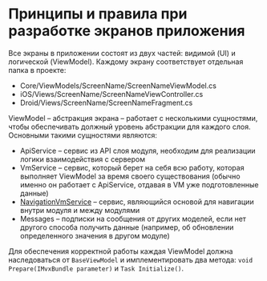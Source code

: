 # Принципы и правила при разработке экранов приложения

Все экраны в приложении состоят из двух частей: видимой (UI) и логической (ViewModel).
Каждому экрану соответствует отдельная папка в проекте:

* Core/ViewModels/ScreenName/ScreenNameViewModel.cs
* iOS/Views/ScreenName/ScreenNameViewController.cs
* Droid/Views/ScreenName/ScreenNameFragment.cs

ViewModel – абстракция экрана – работает с несколькими сущностями, чтобы обеспечивать должный уровень абстракции для каждого слоя. Основными такими сущностями являются:

* ApiService – сервис из API слоя модуля, необходим для реализации логики взаимодействия с сервером
* VmService – сервис, который берет на себя всю работу, которая выполняет ViewModel за время своего существования (обычно именно он работает с ApiService, отдавая в VM уже подготовленные данные)
* [NavigationVmService](/dorabotka-suschestvuyuschego-proekta/rabota-s-navigatsiei.md) – сервис, являющийся основой для навигации внутри модуля и между модулями
* Messages – подписки на сообщения от других моделей, если нет другого способа получить данные (например, об обновлении определенного значения в другом модуле)

Для обеспечения корректной работы каждая ViewModel должна наследоваться от `BaseViewModel` и имплементировать два метода: `void Prepare(IMvxBundle parameter)` и `Task Initialize()`.
